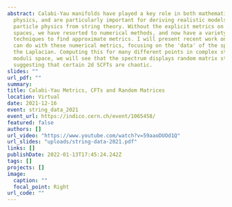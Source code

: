```yaml
---
abstract: Calabi-Yau manifolds have played a key role in both mathematics and
  physics, and are particularly important for deriving realistic models of
  particle physics from string theory. Without the explicit metrics on these
  spaces, we have resorted to numerical methods, and now have a variety of
  techniques to find approximate metrics. I will present recent work on what one
  can do with these numerical metrics, focusing on the 'data' of the spectrum of
  the Laplacian. Computing this for many different points in complex structure
  moduli space, we will see that the spectrum displays random matrix statistics,
  suggesting that certain 2d SCFTs are chaotic.
slides: ""
url_pdf: ""
summary:
title: Calabi-Yau Metrics, CFTs and Random Matrices
location: Virtual
date: 2021-12-16
event: string_data_2021
event_url: https://indico.cern.ch/event/1065458/
featured: false
authors: []
url_video: "https://www.youtube.com/watch?v=59aaoDUOd1Q"
url_slides: "uploads/string-data-2021.pdf"
links: []
publishDate: 2022-01-13T17:45:24.242Z
tags: []
projects: []
image:
  caption: ""
  focal_point: Right
url_code: ""
---
```

